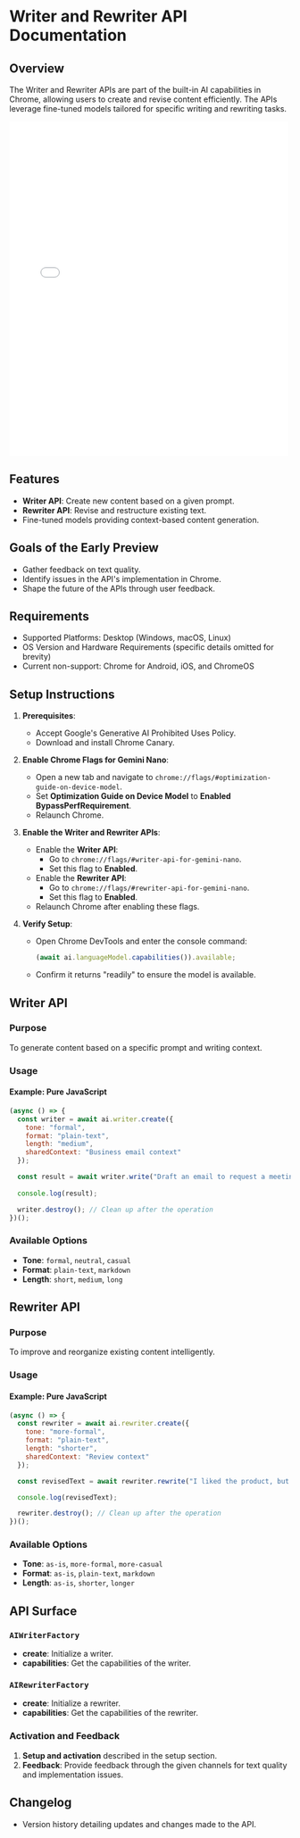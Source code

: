 # Writer and Rewriter API Documentation

## Overview

The Writer and Rewriter APIs are part of the built-in AI capabilities in Chrome, allowing users to create and revise content efficiently. The APIs leverage fine-tuned models tailored for specific writing and rewriting tasks.

<iframe src="{{exampleSite.baseURL}}writer?inIframe=true"
style="border: none;"
width="99%" height="600"></iframe>

## Features

- **Writer API**: Create new content based on a given prompt.
- **Rewriter API**: Revise and restructure existing text.
- Fine-tuned models providing context-based content generation.

## Goals of the Early Preview

- Gather feedback on text quality.
- Identify issues in the API's implementation in Chrome.
- Shape the future of the APIs through user feedback.

## Requirements

- Supported Platforms: Desktop (Windows, macOS, Linux)
- OS Version and Hardware Requirements (specific details omitted for brevity)
- Current non-support: Chrome for Android, iOS, and ChromeOS

## Setup Instructions

1. **Prerequisites**:
   - Accept Google's Generative AI Prohibited Uses Policy.
   - Download and install Chrome Canary.

2. **Enable Chrome Flags for Gemini Nano**:
   - Open a new tab and navigate to `chrome://flags/#optimization-guide-on-device-model`.
   - Set **Optimization Guide on Device Model** to **Enabled BypassPerfRequirement**.
   - Relaunch Chrome.

3. **Enable the Writer and Rewriter APIs**:
   - Enable the **Writer API**:
     - Go to `chrome://flags/#writer-api-for-gemini-nano`.
     - Set this flag to **Enabled**.
   - Enable the **Rewriter API**:
     - Go to `chrome://flags/#rewriter-api-for-gemini-nano`.
     - Set this flag to **Enabled**.
   - Relaunch Chrome after enabling these flags.

4. **Verify Setup**:
   - Open Chrome DevTools and enter the console command:
     ```javascript
     (await ai.languageModel.capabilities()).available;
     ```
   - Confirm it returns "readily" to ensure the model is available.

## Writer API

### Purpose

To generate content based on a specific prompt and writing context.

### Usage

#### Example: Pure JavaScript

```javascript
(async () => {
  const writer = await ai.writer.create({
    tone: "formal",
    format: "plain-text",
    length: "medium",
    sharedContext: "Business email context"
  });

  const result = await writer.write("Draft an email to request a meeting.");
  
  console.log(result);

  writer.destroy(); // Clean up after the operation
})();
```

### Available Options

- **Tone**: `formal`, `neutral`, `casual`
- **Format**: `plain-text`, `markdown`
- **Length**: `short`, `medium`, `long`

## Rewriter API

### Purpose

To improve and reorganize existing content intelligently.

### Usage

#### Example: Pure JavaScript

```javascript
(async () => {
  const rewriter = await ai.rewriter.create({
    tone: "more-formal",
    format: "plain-text",
    length: "shorter",
    sharedContext: "Review context"
  });

  const revisedText = await rewriter.rewrite("I liked the product, but it could be better.");

  console.log(revisedText);

  rewriter.destroy(); // Clean up after the operation
})();
```

### Available Options

- **Tone**: `as-is`, `more-formal`, `more-casual`
- **Format**: `as-is`, `plain-text`, `markdown`
- **Length**: `as-is`, `shorter`, `longer`

## API Surface

### `AIWriterFactory`

- **create**: Initialize a writer.
- **capabilities**: Get the capabilities of the writer.

### `AIRewriterFactory`

- **create**: Initialize a rewriter.
- **capabilities**: Get the capabilities of the rewriter.

### Activation and Feedback

1. **Setup and activation** described in the setup section.
2. **Feedback**: Provide feedback through the given channels for text quality and implementation issues.

## Changelog
- Version history detailing updates and changes made to the API.

